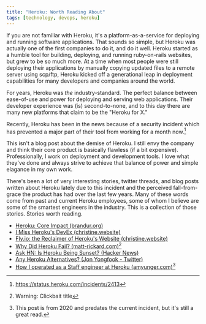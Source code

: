 ```yaml
---
title: "Heroku: Worth Reading About"
tags: [technology, devops, heroku]
---
```


If you are not familiar with Heroku, it's a platform-as-a-service for deploying and running software applications. That sounds so simple, but Heroku was actually one of the first companies to do it, and do it well. Heroku started as a humble tool for building, deploying, and running ruby-on-rails websites, but grew to be so much more. At a time when most people were still deploying their applications by manually copying updated files to a remote server using scp/ftp, Heroku kicked off a generational leap in deployment capabilities for many developers and companies around the world.

For years, Heroku was *the* industry-standard. The perfect balance between ease-of-use and power for deploying and serving web applications. Their developer experience was (is) second-to-none, and to this day there are many new platforms that claim to be the "Heroku for X."

Recently, Heroku has been in the news because of a security incident which has prevented a major part of their tool from working for a month now.[^1]

This isn't a blog post about the demise of Heroku. I still envy the company and think their core product is basically flawless (if a bit expensive). Professionally, I work on deployment and development tools. I love what they've done and always strive to achieve that balance of power and simple elagance in my own work.

There's been a lot of very interesting stories, twitter threads, and blog posts written about Heroku lately due to this incident and the perceived fall-from-grace the product has had over the last few years. Many of these words come from past and current Heroku employees, some of whom I believe are some of the smartest engineers in the industry. This is a collection of those stories. Stories worth reading.

- [Heroku: Core Impact (brandur.org)](https://brandur.org/nanoglyphs/033-heroku)
- [I Miss Heroku's DevEx (christine.website)](https://christine.website/blog/heroku-devex-2022-05-12)
- [Fly.io: the Reclaimer of Heroku's Website (christine.website)](https://christine.website/blog/fly.io-heroku-replacement)
- [Why Did Heroku Fail? (matt-rickard.com)](https://matt-rickard.com/why-did-heroku-fail/)[^2]
- [Ask HN: Is Heroku Being Sunset? (Hacker News)](https://news.ycombinator.com/item?id=31313779)
- [Any Heroku Alternatives? (Jon Yongfook - Twitter)](https://twitter.com/yongfook/status/1519275363032961024)
- [How I operated as a Staff engineer at Heroku (amyunger.com)](https://amyunger.com/blog/2020/09/10/staff-engineer-at-heroku.html)[^3]

[^1]: https://status.heroku.com/incidents/2413
[^2]: Warning: Clickbait title
[^3]: This post is from 2020 and predates the current incident, but it's still a great read.